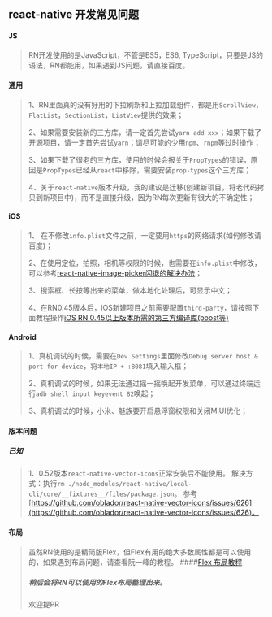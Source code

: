 
## react-native 开发常见问题

#### JS
> RN开发使用的是JavaScript，不管是ES5，ES6, TypeScript，只要是JS的语法，RN都能用，如果遇到JS问题，请直接百度。
> 

#### 通用
> 1、RN里面真的没有好用的下拉刷新和上拉加载组件，都是用`ScrollView`，`FlatList`，`SectionList`，`ListView`提供的效果；
> 
> 2、如果需要安装新的三方库，请一定首先尝试`yarn add xxx`；如果下载了开源项目，请一定首先尝试`yarn`；请尽可能的少用`npm`、`rnpm`等过时操作；
> 
> 3、如果下载了很老的三方库，使用的时候会报关于`PropTypes`的错误，原因是`PropTypes`已经从`react`中移除，需要安装`prop-types`这个三方库；
> 
> 4、关于`react-native`版本升级，我的建议是迁移(创建新项目，将老代码拷贝到新项目中)，而不是直接升级，因为RN每次更新有很大的不确定性；


#### iOS
> 1、 在不修改`info.plist`文件之前，一定要用`https`的网络请求(如何修改请百度)；
> 
> 2、在使用定位，拍照，相机等权限的时候，也需要在`info.plist`中修改，可以参考[react-native-image-picker闪退的解决办法](https://www.jianshu.com/p/977bc5eea1b1)；
>
> 3、搜索框、长按等出来的菜单，做本地化处理后，可显示中文；
>
> 4、在RN0.45版本后，iOS新建项目之前需要配置`third-party`，请按照下面教程操作[iOS RN 0.45以上版本所需的第三方编译库(boost等)](https://reactnative.cn/post/4301)

#### Android
> 1、真机调试的时候，需要在`Dev Settings`里面修改`Debug server host & port for device`，将`本地IP + :8081`填入输入框；
>
> 2、真机调试的时候，如果无法通过摇一摇唤起开发菜单，可以通过终端运行`adb shell input keyevent 82`唤起；
>
> 3、真机调试的时候，小米、魅族要开启悬浮窗权限和关闭MIUI优化；

#### 版本问题
##### 已知
> 1、0.52版本`react-native-vector-icons`正常安装后不能使用。
> 解决方式：执行`rm ./node_modules/react-native/local-cli/core/__fixtures__/files/package.json`。
> 参考[https://github.com/oblador/react-native-vector-icons/issues/626](https://github.com/oblador/react-native-vector-icons/issues/626)。

#### 布局

> 虽然RN使用的是精简版Flex，但Flex有用的绝大多数属性都是可以使用的，如果遇到布局问题，请查看阮一峰的教程。
####[Flex 布局教程](http://www.ruanyifeng.com/blog/2015/07/flex-grammar.html?utm_source=tuicool)
> ##### 稍后会将RN可以使用的Flex布局整理出来。
> 欢迎提PR
> 



